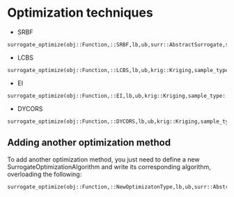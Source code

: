 # Optimization techniques

* SRBF
```@docs
surrogate_optimize(obj::Function,::SRBF,lb,ub,surr::AbstractSurrogate,sample_type::SamplingAlgorithm;maxiters=100,num_new_samples=100)
```

* LCBS
```@docs
surrogate_optimize(obj::Function,::LCBS,lb,ub,krig::Kriging,sample_type::SamplingAlgorithm;maxiters=100,num_new_samples=100)
```

* EI
```@docs
surrogate_optimize(obj::Function,::EI,lb,ub,krig::Kriging,sample_type::SamplingAlgorithm;maxiters=100,num_new_samples=100)
```

* DYCORS
```@docs
surrogate_optimize(obj::Function,::DYCORS,lb,ub,krig::Kriging,sample_type::SamplingAlgorithm;maxiters=100,num_new_samples=100)
```

## Adding another optimization method
To add another optimization method, you just need to define a new
SurrogateOptimizationAlgorithm and write its corresponding algorithm, overloading the following:
```
surrogate_optimize(obj::Function,::NewOptimizatonType,lb,ub,surr::AbstractSurrogate,sample_type::SamplingAlgorithm;maxiters=100,num_new_samples=100)
```
